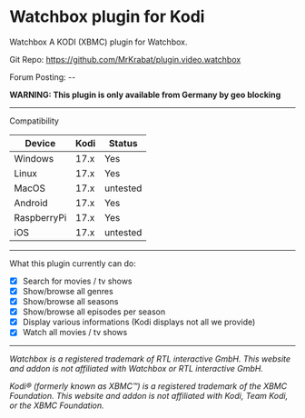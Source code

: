 # Watchbox plugin for Kodi

Watchbox
A KODI (XBMC) plugin for Watchbox.

Git Repo: https://github.com/MrKrabat/plugin.video.watchbox

Forum Posting: --

**WARNING: This plugin is only available from Germany by geo blocking**
***

Compatibility

| Device  | Kodi | Status |
| ------------- | ------------- | ------------- |
| Windows | 17.x  | Yes  |
| Linux | 17.x  | Yes  |
| MacOS | 17.x  | untested  |
| Android | 17.x  | Yes  |
| RaspberryPi | 17.x  | Yes  |
| iOS | 17.x  | untested  |
***

What this plugin currently can do:
- [x] Search for movies / tv shows
- [x] Show/browse all genres
- [x] Show/browse all seasons
- [x] Show/browse all episodes per season
- [x] Display various informations (Kodi displays not all we provide)
- [x] Watch all movies / tv shows
***

_Watchbox is a registered trademark of RTL interactive GmbH.
This website and addon is not affiliated with Watchbox or RTL interactive GmbH._

_Kodi® (formerly known as XBMC™) is a registered trademark of the XBMC Foundation.
This website and addon is not affiliated with Kodi, Team Kodi, or the XBMC Foundation._